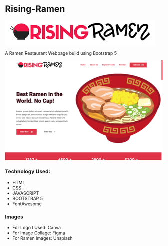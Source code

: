 # Rising-Ramen
![Rising Ramen Logo](https://raw.githubusercontent.com/Ansub/Rising-Ramen/master/images/img/logo%20(2).png)


A Ramen Restaurant Webpage build using Bootstrap 5 

![Homepage](https://raw.githubusercontent.com/Ansub/Rising-Ramen/master/images/github/Screenshot%202021-10-13%20at%205.39.55%20PM.png)

### Technology Used:
* HTML
* CSS
* JAVASCRIPT
* BOOTSTRAP 5
* FontAwesome

### Images
* For Logo I Used: Canva
* For Image Collage: Figma
* For Ramen Images: Unsplash
